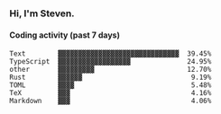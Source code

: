 ### Hi, I'm Steven.

#### Coding activity (past 7 days)
```
Text        ▓▓▓▓▓▓▓▓▓▓▓▓▓▓▓▓▓▓▓▓▓▓▓▓▓▓▓▓▓▓  39.45%
TypeScript  ▓▓▓▓▓▓▓▓▓▓▓▓▓▓▓▓▓▓              24.95%
other       ▓▓▓▓▓▓▓▓▓                       12.70%
Rust        ▓▓▓▓▓▓                           9.19%
TOML        ▓▓▓▓                             5.48%
TeX         ▓▓▓                              4.16%
Markdown    ▓▓▓                              4.06%
```
